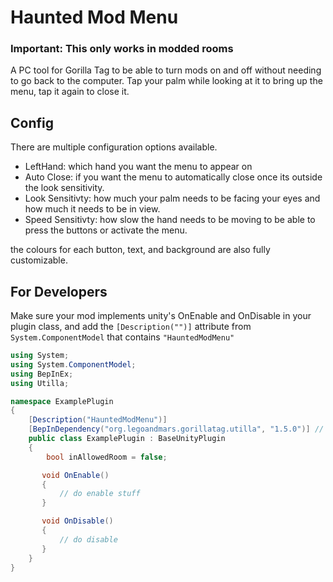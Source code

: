 # Haunted Mod Menu
### **Important:** This only works in modded rooms
A PC tool for Gorilla Tag to be able to turn mods on and off without needing to go back to the computer. Tap your palm while looking at it to bring up the menu, tap it again to close it.

## Config
There are multiple configuration options available.
- LeftHand: which hand you want the menu to appear on
- Auto Close: if you want the menu to automatically close once its outside the look sensitivity.
- Look Sensitivty: how much your palm needs to be facing your eyes and how much it needs to be in view.
- Speed Sensitivty: how slow the hand needs to be moving to be able to press the buttons or activate the menu.

the colours for each button, text, and background are also fully customizable.

## For Developers
Make sure your mod implements unity's OnEnable and OnDisable in your plugin class, and add the `[Description("")]` attribute from `System.ComponentModel` that contains `"HauntedModMenu"`
```cs
using System;
using System.ComponentModel;
using BepInEx;
using Utilla;

namespace ExamplePlugin
{
    [Description("HauntedModMenu")]
    [BepInDependency("org.legoandmars.gorillatag.utilla", "1.5.0")] // Make sure to add Utilla 1.5.0 as a dependency!
    public class ExamplePlugin : BaseUnityPlugin
    {
        bool inAllowedRoom = false;

       void OnEnable()
       {
           // do enable stuff
       }

       void OnDisable()
       {
           // do disable
       }
    }
}
```